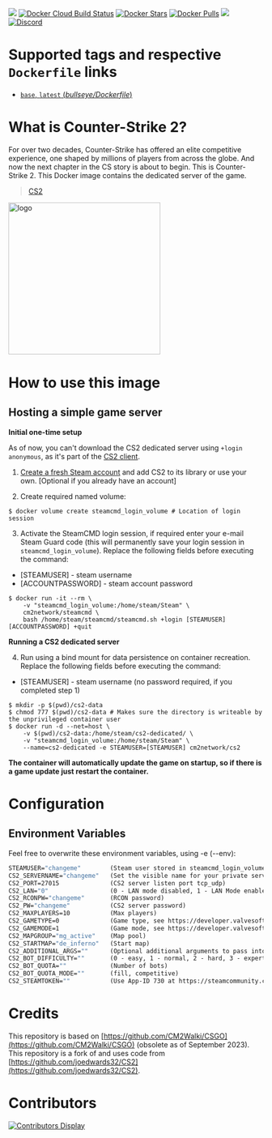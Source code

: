 [![](https://img.shields.io/codacy/grade/6b33daa4a447442cbe3b0d97288187ad)](https://hub.docker.com/r/cm2network/cs2/) [![Docker Cloud Build Status](https://img.shields.io/docker/cloud/build/cm2network/cs2)](https://hub.docker.com/r/cm2network/cs2/) [![Docker Stars](https://img.shields.io/docker/stars/cm2network/cs2.svg)](https://hub.docker.com/r/cm2network/cs2/) [![Docker Pulls](https://img.shields.io/docker/pulls/cm2network/cs2.svg)](https://hub.docker.com/r/cm2network/cs2/) [![](https://img.shields.io/docker/image-size/cm2network/cs2)](https://img.shields.io/docker/image-size/cm2network/cs2) [![Discord](https://img.shields.io/discord/747067734029893653)](https://discord.gg/7ntmAwM)
# Supported tags and respective `Dockerfile` links
-	[`base`, `latest` (*bullseye/Dockerfile*)](https://github.com/CM2Walki/CS2/blob/main/bullseye/Dockerfile)

# What is Counter-Strike 2?
For over two decades, Counter-Strike has offered an elite competitive experience, one shaped by millions of players from across the globe. And now the next chapter in the CS story is about to begin. This is Counter-Strike 2. 
This Docker image contains the dedicated server of the game.

>  [CS2](https://store.steampowered.com/app/730/CounterStrike_2/)

<img src="https://cdn.cloudflare.steamstatic.com/steam/apps/730/header.jpg?t=1696011820" alt="logo" width="300"/></img>

# How to use this image
## Hosting a simple game server

**Initial one-time setup**

As of now, you can't download the CS2 dedicated server using `+login anonymous`, as it's part of the [CS2 client](https://steamdb.info/app/730).

1. [Create a fresh Steam account](https://store.steampowered.com/join/) and add CS2 to its library or use your own. [Optional if you already have an account]<br/> 

2. Create required named volume:
```console
$ docker volume create steamcmd_login_volume # Location of login session
```

3. Activate the SteamCMD login session, if required enter your e-mail Steam Guard code (this will permanently save your login session in `steamcmd_login_volume`). Replace the following fields before executing the command:
- [STEAMUSER] - steam username
- [ACCOUNTPASSWORD] - steam account password
```console
$ docker run -it --rm \
    -v "steamcmd_login_volume:/home/steam/Steam" \
    cm2network/steamcmd \
    bash /home/steam/steamcmd/steamcmd.sh +login [STEAMUSER] [ACCOUNTPASSWORD] +quit
```

**Running a CS2 dedicated server**

4. Run using a bind mount for data persistence on container recreation. Replace the following fields before executing the command:
- [STEAMUSER] - steam username (no password required, if you completed step 1)
```console
$ mkdir -p $(pwd)/cs2-data
$ chmod 777 $(pwd)/cs2-data # Makes sure the directory is writeable by the unprivileged container user
$ docker run -d --net=host \
    -v $(pwd)/cs2-data:/home/steam/cs2-dedicated/ \
    -v "steamcmd_login_volume:/home/steam/Steam" \
    --name=cs2-dedicated -e STEAMUSER=[STEAMUSER] cm2network/cs2
```

**The container will automatically update the game on startup, so if there is a game update just restart the container.**

# Configuration
## Environment Variables
Feel free to overwrite these environment variables, using -e (--env): 
```dockerfile
STEAMUSER="changeme"        (Steam user stored in steamcmd_login_volume)
CS2_SERVERNAME="changeme"   (Set the visible name for your private server)
CS2_PORT=27015              (CS2 server listen port tcp_udp)
CS2_LAN="0"                 (0 - LAN mode disabled, 1 - LAN Mode enabled)
CS2_RCONPW="changeme"       (RCON password)
CS2_PW="changeme"           (CS2 server password)
CS2_MAXPLAYERS=10           (Max players)
CS2_GAMETYPE=0              (Game type, see https://developer.valvesoftware.com/wiki/Counter-Strike_2/Dedicated_Servers)
CS2_GAMEMODE=1              (Game mode, see https://developer.valvesoftware.com/wiki/Counter-Strike_2/Dedicated_Servers)
CS2_MAPGROUP="mg_active"    (Map pool)
CS2_STARTMAP="de_inferno"   (Start map)
CS2_ADDITIONAL_ARGS=""      (Optional additional arguments to pass into cs2)
CS2_BOT_DIFFICULTY=""       (0 - easy, 1 - normal, 2 - hard, 3 - expert)
CS2_BOT_QUOTA=""            (Number of bots)
CS2_BOT_QUOTA_MODE=""       (fill, competitive)
CS2_STEAMTOKEN=""           (Use App-ID 730 at https://steamcommunity.com/dev/managegameservers)
```

# Credits

This repository is based on [https://github.com/CM2Walki/CSGO](https://github.com/CM2Walki/CSGO) (obsolete as of September 2023).<br/>
This repository is a fork of and uses code from [https://github.com/joedwards32/CS2](https://github.com/joedwards32/CS2).

# Contributors
[![Contributors Display](https://badges.pufler.dev/contributors/CM2Walki/cs2?size=50&padding=5&bots=false)](https://github.com/CM2Walki/cs2/graphs/contributors)
